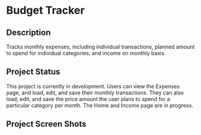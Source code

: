 # Budget Tracker


## Description
Tracks monthly expenses, including individual transactions, planned amount to spend for individual categories, and income on monthly basis. 

## Project Status
This project is currently in development. Users can view the Expenses page, and load, edit, and save their monthly transactions. They can also load, edit, and save the price amount the user plans to spend for a particular category per month. The Home and Income page are in progress.

## Project Screen Shots
